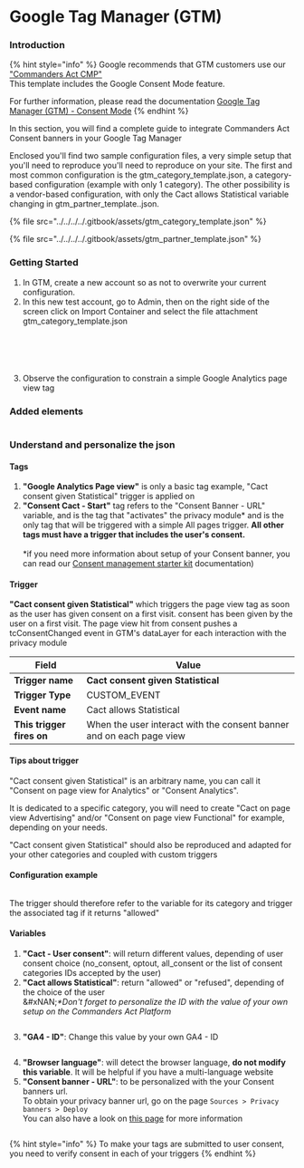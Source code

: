 # Google Tag Manager (GTM)

### Introduction

{% hint style="info" %}
Google recommends that GTM customers use our ["Commanders Act CMP"](https://tagmanager.google.com/gallery/#/owners/TagCommander/templates/GTM-OnSite-API)\
This template includes the Google Consent Mode feature.&#x20;

For further information, please read the documentation [Google Tag Manager (GTM) - Consent Mode](google-tag-manager-gtm-consent-mode.md)
{% endhint %}

In this section, you will find a complete guide to integrate Commanders Act Consent banners in your Google Tag Manager

Enclosed you'll find two sample configuration files, a very simple setup that you'll need to reproduce you'll need to reproduce on your site. The first and most common configuration is the gtm\_category\_template.json, a category-based configuration (example with only 1 category). The other possibility is a vendor-based configuration, with only the Cact allows Statistical variable changing in gtm\_partner\_template..json.

{% file src="../../../../.gitbook/assets/gtm_category_template.json" %}

{% file src="../../../../.gitbook/assets/gtm_partner_template.json" %}

### Getting Started

1. &#x20;In GTM, create a new account so as not to overwrite your current configuration.
2. In this new test account, go to Admin, then on the right side of the screen click on Import Container and select the file attachment gtm\_category\_template.json

<figure><img src="../../../../.gitbook/assets/gtm1.png" alt=""><figcaption></figcaption></figure>

<figure><img src="../../../../.gitbook/assets/gtm2.png" alt=""><figcaption></figcaption></figure>

<figure><img src="../../../../.gitbook/assets/gtm12.png" alt=""><figcaption></figcaption></figure>

<figure><img src="../../../../.gitbook/assets/gtm4.png" alt=""><figcaption></figcaption></figure>

<figure><img src="../../../../.gitbook/assets/gtm15.png" alt=""><figcaption></figcaption></figure>

3. Observe the configuration to constrain a simple Google Analytics page view tag

### Added elements

<figure><img src="../../../../.gitbook/assets/image (2) (1) (4) (1).png" alt=""><figcaption></figcaption></figure>

### Understand and personalize the json

#### Tags

1. **"Google Analytics Page view"** is only a basic tag example, "Cact consent given Statistical" trigger is applied on
2. **"Consent Cact - Start"** tag refers to the "Consent Banner - URL" variable, and is the tag that "activates" the privacy module\* and is the only tag that will be triggered with a simple All pages trigger. **All other tags must have a trigger that includes the user's consent.** \
   \
   \*if you need more information about setup of your Consent banner, you can read our [Consent management starter kit](https://community.commandersact.com/customer-success/starter-kit/consent-management) documentation)

#### Trigger

**"Cact consent given Statistical"** which triggers the page view tag as soon as the user has given consent on a first visit. consent has been given by the user on a first visit. The page view hit from consent pushes a tcConsentChanged event in GTM's dataLayer for each interaction with the privacy module

| Field                     | Value                                                                |
| ------------------------- | -------------------------------------------------------------------- |
| **Trigger name**          | **Cact consent given Statistical**                                   |
| **Trigger Type**          | CUSTOM\_EVENT                                                        |
| **Event name**            | Cact allows Statistical                                              |
| **This trigger fires on** | When the user interact with the consent banner and on each page view |

#### Tips about trigger

"Cact consent given Statistical" is an arbitrary name, you can call it "Consent on page view for Analytics" or "Consent Analytics".&#x20;

It is dedicated to a specific category, you will need to create "Cact on page view Advertising" and/or "Consent on page view Functional" for example, depending on your needs.&#x20;

"Cact consent given Statistical" should also be reproduced and adapted for your other categories and coupled with custom triggers

#### Configuration example

<figure><img src="../../../../.gitbook/assets/image (2) (1) (4) (1) (1).png" alt=""><figcaption></figcaption></figure>

The trigger should therefore refer to the variable for its category and trigger the associated tag if it returns "allowed"

#### Variables

1. **"Cact - User consent"**: will return different values, depending of user consent choice (no\_consent, optout, all\_consent or the list of consent categories IDs accepted by the user)
2. **"Cact allows Statistical"**:  return "allowed" or "refused", depending of the choice of the user\
   &#xNAN;_\*Don't forget to personalize the ID with the value of your own setup on the Commanders Act Platform_

<figure><img src="../../../../.gitbook/assets/gtm16.png" alt=""><figcaption></figcaption></figure>

3. **"GA4 - ID"**: Change this value by your own GA4 - ID

<figure><img src="../../../../.gitbook/assets/gtm17.png" alt=""><figcaption></figcaption></figure>

4. **"Browser language"**: will detect the browser language, **do not modify this variable**. It will be helpful if you have a multi-language website
5. **"Consent banner - URL"**: to be personalized with the your Consent banners url.\
   To obtain your privacy banner url, go on the page `Sources > Privacy banners > Deploy` \
   You can also have a look on [this page](https://doc.commandersact.com/features/consent-management/user-guides/privacy-banners/deploy-banner) for more information

<figure><img src="../../../../.gitbook/assets/gtm18.png" alt=""><figcaption></figcaption></figure>



{% hint style="info" %}
To make your tags are submitted to user consent, you need to verify consent in each of your triggers
{% endhint %}
